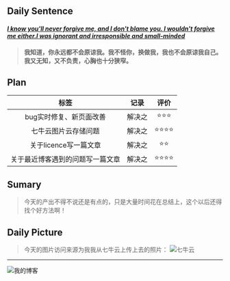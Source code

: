 ## **Daily Sentence**
#### <u>*I know you'll never forgive me, and I don't blame you. I wouldn't forgive me either.I was ignorant and irresponsible and small-minded*</u>
> **我知道，你永远都不会原谅我。我不怪你，换做我，我也不会原谅我自己。 我又无知，又不负责，心胸也十分狭窄。**

## **Plan**
|             标签             | 记录  | 评价  |
| :--------------------------: | :---: | :---: |
|   bug实时修复、新页面改善    |   解决之 |⭐⭐⭐ |
|   七牛云图片云存储问题   | 解决之  |  ⭐⭐⭐⭐    |
|    关于licence写一篇文章     | 解决之 |  ⭐⭐  |
| 关于最近博客遇到的问题写一篇文章 |   解决之    |  ⭐⭐⭐⭐    |

## **Sumary**
> 今天的产出不得不说还是有点的，只是大量时间花在总结上，这个以后还得找个好方法啊！

##  **Daily Picture**
>今天的图片访问来源为我我从七牛云上传上去的照片：
![七牛云](http://img.liugezhou.online/licence.jpg)
---
![我的博客](http://img.liugezhou.online/myoline0703.png)